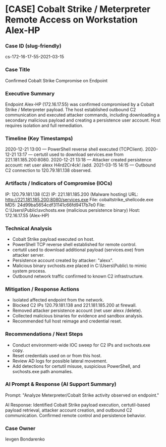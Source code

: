 # [CASE] Cobalt Strike / Meterpreter Remote Access on Workstation Alex-HP

### Case ID (slug-friendly)

cs-172-16-17-55-2021-03-15

### Case Title

Confirmed Cobalt Strike Compromise on Endpoint

### Executive Summary

Endpoint Alex-HP (172.16.17.55) was confirmed compromised by a Cobalt Strike / Meterpreter payload. The host established outbound C2 communication and executed attacker commands, including downloading a secondary malicious payload and creating a persistence user account. Host requires isolation and full remediation.


### Timeline (Key Timestamps)

2020-12-21 13:00 — PowerShell reverse shell executed (TCPClient).
2020-12-21 13:17 — certutil used to download services.exe from 221.181.185.200:8080.
2020-12-21 13:18 — Attacker created persistence account: net user alexx H4rd2Cr4ck! /add.
2021-03-15 14:15 — Outbound C2 connection to 120.79.181.138 observed.


### Artifacts / Indicators of Compromise (IOCs)

IP: 120.79.181.138 (C2)
IP: 221.181.185.200 (Malware hosting)
URL: http://221.181.185.200:8080/services.exe
File: cobaltstrike_shellcode.exe
MD5: 24d99ba5654cdf31141c66fd9417b7e0
File: C:\Users\Public\svchosts.exe (malicious persistence binary)
Host: 172.16.17.55 (Alex-HP)


### Technical Analysis

- Cobalt Strike payload executed on host.
- PowerShell TCP reverse shell established for remote control.
- certutil used to download additional payload (services.exe) from attacker server.
- Persistence account created by attacker: "alexx".
- Malicious binary svchosts.exe placed in C:\Users\Public\ to mimic system process.
- Outbound network traffic confirmed to known C2 infrastructure.


### Mitigation / Response Actions

- Isolated affected endpoint from the network.
- Blocked C2 IPs 120.79.181.138 and 221.181.185.200 at firewall.
- Removed attacker persistence account (net user alexx /delete).
- Collected malicious binaries for evidence and sandbox analysis.
- Recommended full host reimage and credential reset.


### Recommendations / Next Steps

- Conduct environment-wide IOC sweep for C2 IPs and svchosts.exe copy.
- Reset credentials used on or from this host.
- Review AD logs for possible lateral movement.
- Add detections for certutil misuse, suspicious PowerShell, and svchosts.exe path anomalies.


### AI Prompt & Response (AI Support Summary)

Prompt:
"Analyze Meterpreter/Cobalt Strike activity observed on endpoint."

AI Response:
Identified Cobalt Strike payload execution, certutil-based payload retrieval, attacker account creation, and outbound C2 communication. Confirmed remote control and persistence behavior.


### Case Owner

Ievgen Bondarenko
